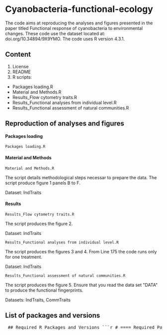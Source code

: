 # Cyanobacteria-functional-ecology
The code aims at reproducing the analyses and figures presented in the paper titled Functional response of cyanobacteria to environmental changes. These code use the dataset located at: doi.org/10.34894/9X9YMO.
The code uses R version 4.3.1.

## Content
  1. License
  2. README
  3. R scripts:
  - Packages loading.R
  - Material and Methods.R
  - Results_Flow cytometry traits.R
  - Results_Functional analyses from individual level.R
  - Results_Functional assessment of natural communities.R

## Reproduction of analyses and figures 

#### Packages loading

`Packages loading.R`

#### Material and Methods

`Material and Methods.R`

The script details methodological steps necessar to prepare the data. The script produce figure 1 panels B to F.

Dataset: IndTraits

#### Results

`Results_Flow cytometry traits.R`

The script produces the figure 2.

Dataset: IndTraits

`Results_Functional analyses from individual level.R`

The script produces the figures 3 and 4. From Line 175 the code runs only for one treatment. 

Dataset: IndTraits

`Results_Functional assessment of natural communities.R`

The script produces the figure 5. Ensure that you read the data set "DATA" to produce the functional fingerprints.

Datasets: IndTraits, CommTraits

## List of packages and versions

<pre lang="markdown"> ## Required R Packages and Versions ```r # ==== Required Packages and Versions ==== # ggConvexHull 0.1.0 # svMisc 1.2.3 # dplyr 1.1.3 # ggplot2 3.5.1 # RColorBrewer 1.1-3 # ggrepel 0.9.4 # devtools 2.4.5 # PCAtest 0.0.1 # tidyr 1.3.0 # ggsci 3.0.0 # tictoc 1.2 # BAT 2.9.6 # reshape2 1.4.4 # ggpubr 0.6.0 # pheatmap 1.0.12 # hypervolume 3.1.3 # alphahull 2.5 # ade4 1.7-22 # ggExtra 0.10.1 # corrplot 0.92 # tidyverse 2.0.0 # ggnewscale 0.4.10 # ggpmisc 0.5.4-1 # scales 1.3.0 # cowplot 1.1.3 ``` </pre>
